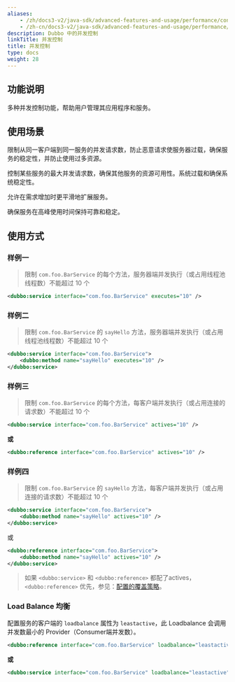 ```yaml
---
aliases:
    - /zh/docs3-v2/java-sdk/advanced-features-and-usage/performance/concurrency-control/
    - /zh-cn/docs3-v2/java-sdk/advanced-features-and-usage/performance/concurrency-control/
description: Dubbo 中的并发控制
linkTitle: 并发控制
title: 并发控制
type: docs
weight: 28
---
```






## 功能说明
多种并发控制功能，帮助用户管理其应用程序和服务。

## 使用场景
限制从同一客户端到同一服务的并发请求数，防止恶意请求使服务器过载，确保服务的稳定性，并防止使用过多资源。

控制某些服务的最大并发请求数，确保其他服务的资源可用性。系统过载和确保系统稳定性。

允许在需求增加时更平滑地扩展服务。

确保服务在高峰使用时间保持可靠和稳定。

## 使用方式
### 样例一

> 限制 `com.foo.BarService` 的每个方法，服务器端并发执行（或占用线程池线程数）不能超过 10 个

```xml
<dubbo:service interface="com.foo.BarService" executes="10" />
```

### 样例二

> 限制 `com.foo.BarService` 的 `sayHello` 方法，服务器端并发执行（或占用线程池线程数）不能超过 10 个

```xml
<dubbo:service interface="com.foo.BarService">
    <dubbo:method name="sayHello" executes="10" />
</dubbo:service>
```
### 样例三

> 限制 `com.foo.BarService` 的每个方法，每客户端并发执行（或占用连接的请求数）不能超过 10 个

```xml
<dubbo:service interface="com.foo.BarService" actives="10" />
```

**或**

```xml
<dubbo:reference interface="com.foo.BarService" actives="10" />
```

### 样例四

> 限制 `com.foo.BarService` 的 `sayHello` 方法，每客户端并发执行（或占用连接的请求数）不能超过 10 个

```xml
<dubbo:service interface="com.foo.BarService">
    <dubbo:method name="sayHello" actives="10" />
</dubbo:service>
```

或

```xml
<dubbo:reference interface="com.foo.BarService">
    <dubbo:method name="sayHello" actives="10" />
</dubbo:service>
```

> 如果 `<dubbo:service>` 和 `<dubbo:reference>` 都配了actives，`<dubbo:reference>` 优先，参见：[配置的覆盖策略](../../../reference-manual/config/principle/)。

### Load Balance 均衡

配置服务的客户端的 `loadbalance` 属性为 `leastactive`，此 Loadbalance 会调用并发数最小的 Provider（Consumer端并发数）。

```xml
<dubbo:reference interface="com.foo.BarService" loadbalance="leastactive" />
```

**或**

```xml
<dubbo:service interface="com.foo.BarService" loadbalance="leastactive" />
```